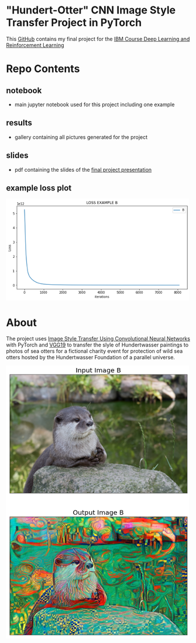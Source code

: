# "Hundert-Otter" CNN Image Style Transfer Project in PyTorch

This [GitHub](https://github.com/hannahaih/hundertotter_CNN_ImageStyleTransfer) contains my final project for the [IBM Course Deep Learning and Reinforcement Learning](https://www.coursera.org/learn/deep-learning-reinforcement-learning)


# Repo Contents

## notebook
- main jupyter notebook used for this project including one example

## results
- gallery containing all pictures generated for the project

## slides
- pdf containing the slides of the [final project presentation](https://docs.google.com/presentation/d/e/2PACX-1vSan8BX24nBzVhNgtzbmvPH9T3gldD-hJxDVUrIINlBVsGt-YMCTtQM6iDayWgmWD6eFbWapHyHxhZM/pub?start=false&loop=false&delayms=3000) 

## example loss plot
<img src="https://github.com/hannahaih/hundertotter_CNN_ImageStyleTransfer/blob/main/B_LossPlot.png?raw=true" width="500">


# About 

The project uses [Image Style Transfer Using Convolutional Neural Networks](https://www.cv-foundation.org/openaccess/content_cvpr_2016/papers/Gatys_Image_Style_Transfer_CVPR_2016_paper.pdf) with PyTorch
and [VGG19](https://pytorch.org/hub/pytorch_vision_vgg/) to transfer the slyle of Hundertwasser paintings to photos of sea otters for a fictional charity event for protection of wild sea otters hosted by the Hundertwasser Foundation of a parallel universe. 


<img src="https://github.com/hannahaih/hundertotter_CNN_ImageStyleTransfer/blob/main/B_out.png?raw=true" width="500">


